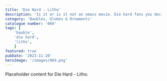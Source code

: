 ```yaml
---
title: 'Die Hard - Litho'
description: 'Is it or is it not an xmass movie. Die hard fans you decide. Xmas litho bauble. 6 images available. Also included is a table top version which uses a tealight.'
category: 'Baubles, Globes & Ornaments'
catalogue number: '069'
tags: [
    'bauble', 
    'die hard',
    'litho', 
    ]
featured: true
pubDate: '2023-11-20'
heroImage: '/images/069.png'
---
```


Placeholder content for Die Hard - Litho.